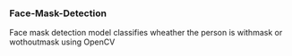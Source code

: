 ###  Face-Mask-Detection

Face mask detection model classifies wheather the person is withmask or wothoutmask using OpenCV
